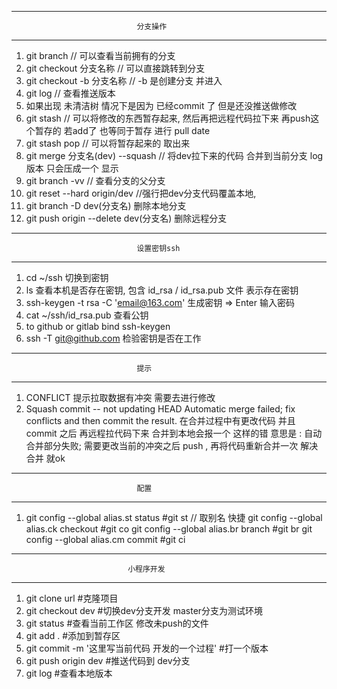 --------------------------------------------------------------------------
                                分支操作
--------------------------------------------------------------------------
  1. git branch // 可以查看当前拥有的分支
  2. git checkout 分支名称 // 可以直接跳转到分支
  3. git checkout -b 分支名称 // -b 是创建分支 并进入
  4. git log // 查看推送版本
  5. 如果出现 未清洁树 情况下是因为 已经commit 了 但是还没推送做修改
  6. git stash // 可以将修改的东西暂存起来, 然后再把远程代码拉下来 再push这个暂存的 若add了  也等同于暂存 进行 pull date
  7. git stash pop // 可以将暂存起来的 取出来
  8. git merge 分支名(dev) --squash // 将dev拉下来的代码 合并到当前分支 log版本 只会压成一个 显示
  9. git branch -vv // 查看分支的父分支
  10. git reset --hard origin/dev //强行把dev分支代码覆盖本地, 
  11. git branch -D dev(分支名) 删除本地分支
  12. git push origin --delete dev(分支名) 删除远程分支


--------------------------------------------------------------------------
                                设置密钥ssh
--------------------------------------------------------------------------
  1. cd ~/ssh 切换到密钥
  2. ls 查看本机是否存在密钥, 包含 id_rsa / id_rsa.pub 文件 表示存在密钥
  3. ssh-keygen -t rsa -C 'email@163.com'  生成密钥 => Enter 输入密码
  4. cat ~/ssh/id_rsa.pub 查看公钥
  5. to github or gitlab bind ssh-keygen
  6. ssh -T git@github.com  检验密钥是否在工作

--------------------------------------------------------------------------
                                提示
--------------------------------------------------------------------------
  1. CONFLICT 提示拉取数据有冲突 需要去进行修改
  2. Squash commit -- not updating HEAD
     Automatic merge failed; fix conflicts and then commit the result.
     在合并过程中有更改代码 并且 commit 之后  再远程拉代码下来 合并到本地会报一个
     这样的错
     意思是 : 自动合并部分失败; 需要更改当前的冲突之后 push , 再将代码重新合并一次
     解决合并 就ok

----------------------------------------------------------------------------
                                配置
----------------------------------------------------------------------------
  1. git config --global alias.st status #git st  // 取别名 快捷
     git config --global alias.ck checkout #git co
     git config --global alias.br branch #git br
     git config --global alias.cm commit #git ci


----------------------------------------------------------------------------
                              小程序开发
----------------------------------------------------------------------------
  1. git clone url  #克隆项目
  2. git checkout dev  #切换dev分支开发 master分支为测试环境
  3. git status #查看当前工作区 修改未push的文件
  4. git add . #添加到暂存区
  5. git commit -m '这里写当前代码 开发的一个过程' #打一个版本
  6. git push origin dev #推送代码到 dev分支
  7. git log #查看本地版本